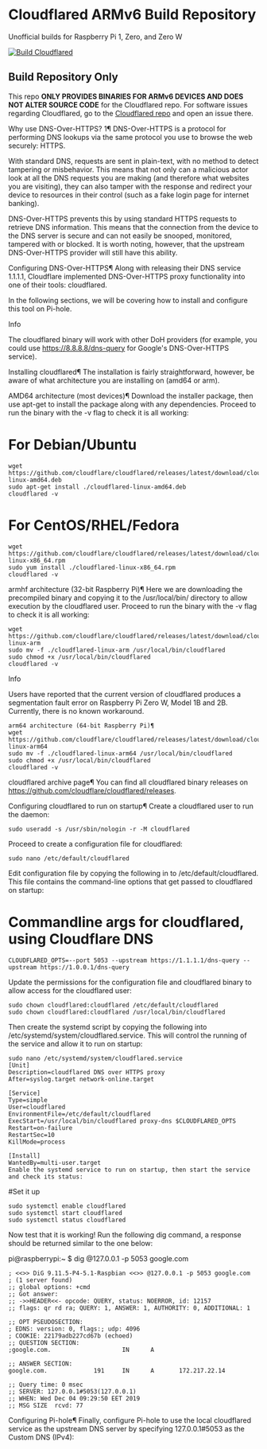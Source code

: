 # Cloudflared ARMv6 Build Repository

Unofficial builds for Raspberry Pi 1, Zero, and Zero W

[![Build Cloudflared](https://github.com/IndraGunawan/cloudflared-armv6/actions/workflows/build.yaml/badge.svg)](https://github.com/IndraGunawan/cloudflared-armv6/actions/workflows/build.yaml)

## Build Repository Only

This repo **ONLY PROVIDES BINARIES FOR ARMv6 DEVICES AND DOES NOT ALTER SOURCE CODE** for the Cloudflared repo. For software issues regarding Cloudflared, go to the [Cloudflared repo](https://github.com/cloudflare/cloudflared) and open an issue there.


Why use DNS-Over-HTTPS? 1¶
DNS-Over-HTTPS is a protocol for performing DNS lookups via the same protocol you use to browse the web securely: HTTPS.

With standard DNS, requests are sent in plain-text, with no method to detect tampering or misbehavior. This means that not only can a malicious actor look at all the DNS requests you are making (and therefore what websites you are visiting), they can also tamper with the response and redirect your device to resources in their control (such as a fake login page for internet banking).

DNS-Over-HTTPS prevents this by using standard HTTPS requests to retrieve DNS information. This means that the connection from the device to the DNS server is secure and can not easily be snooped, monitored, tampered with or blocked. It is worth noting, however, that the upstream DNS-Over-HTTPS provider will still have this ability.

Configuring DNS-Over-HTTPS¶
Along with releasing their DNS service 1.1.1.1, Cloudflare implemented DNS-Over-HTTPS proxy functionality into one of their tools: cloudflared.

In the following sections, we will be covering how to install and configure this tool on Pi-hole.

Info

The cloudflared binary will work with other DoH providers (for example, you could use https://8.8.8.8/dns-query for Google's DNS-Over-HTTPS service).

Installing cloudflared¶
The installation is fairly straightforward, however, be aware of what architecture you are installing on (amd64 or arm).

AMD64 architecture (most devices)¶
Download the installer package, then use apt-get to install the package along with any dependencies. Proceed to run the binary with the -v flag to check it is all working:

# For Debian/Ubuntu
```
wget https://github.com/cloudflare/cloudflared/releases/latest/download/cloudflared-linux-amd64.deb
sudo apt-get install ./cloudflared-linux-amd64.deb
cloudflared -v
```
# For CentOS/RHEL/Fedora
```
wget https://github.com/cloudflare/cloudflared/releases/latest/download/cloudflared-linux-x86_64.rpm
sudo yum install ./cloudflared-linux-x86_64.rpm
cloudflared -v
```
armhf architecture (32-bit Raspberry Pi)¶
Here we are downloading the precompiled binary and copying it to the /usr/local/bin/ directory to allow execution by the cloudflared user. Proceed to run the binary with the -v flag to check it is all working:
```
wget https://github.com/cloudflare/cloudflared/releases/latest/download/cloudflared-linux-arm
sudo mv -f ./cloudflared-linux-arm /usr/local/bin/cloudflared
sudo chmod +x /usr/local/bin/cloudflared
cloudflared -v
```
Info

Users have reported that the current version of cloudflared produces a segmentation fault error on Raspberry Pi Zero W, Model 1B and 2B. Currently, there is no known workaround.
```
arm64 architecture (64-bit Raspberry Pi)¶
wget https://github.com/cloudflare/cloudflared/releases/latest/download/cloudflared-linux-arm64
sudo mv -f ./cloudflared-linux-arm64 /usr/local/bin/cloudflared
sudo chmod +x /usr/local/bin/cloudflared
cloudflared -v
```
cloudflared archive page¶
You can find all cloudflared binary releases on https://github.com/cloudflare/cloudflared/releases.

Configuring cloudflared to run on startup¶
Create a cloudflared user to run the daemon:
```
sudo useradd -s /usr/sbin/nologin -r -M cloudflared
```
Proceed to create a configuration file for cloudflared:
```
sudo nano /etc/default/cloudflared
```
Edit configuration file by copying the following in to /etc/default/cloudflared. This file contains the command-line options that get passed to cloudflared on startup:

# Commandline args for cloudflared, using Cloudflare DNS
```
CLOUDFLARED_OPTS=--port 5053 --upstream https://1.1.1.1/dns-query --upstream https://1.0.0.1/dns-query
```
Update the permissions for the configuration file and cloudflared binary to allow access for the cloudflared user:
```
sudo chown cloudflared:cloudflared /etc/default/cloudflared
sudo chown cloudflared:cloudflared /usr/local/bin/cloudflared
```
Then create the systemd script by copying the following into /etc/systemd/system/cloudflared.service. This will control the running of the service and allow it to run on startup:
```
sudo nano /etc/systemd/system/cloudflared.service
[Unit]
Description=cloudflared DNS over HTTPS proxy
After=syslog.target network-online.target

[Service]
Type=simple
User=cloudflared
EnvironmentFile=/etc/default/cloudflared
ExecStart=/usr/local/bin/cloudflared proxy-dns $CLOUDFLARED_OPTS
Restart=on-failure
RestartSec=10
KillMode=process

[Install]
WantedBy=multi-user.target
Enable the systemd service to run on startup, then start the service and check its status:
```
#Set it up
```
sudo systemctl enable cloudflared
sudo systemctl start cloudflared
sudo systemctl status cloudflared
```
Now test that it is working! Run the following dig command, a response should be returned similar to the one below:

pi@raspberrypi:~ $ dig @127.0.0.1 -p 5053 google.com
```
; <<>> DiG 9.11.5-P4-5.1-Raspbian <<>> @127.0.0.1 -p 5053 google.com
; (1 server found)
;; global options: +cmd
;; Got answer:
;; ->>HEADER<<- opcode: QUERY, status: NOERROR, id: 12157
;; flags: qr rd ra; QUERY: 1, ANSWER: 1, AUTHORITY: 0, ADDITIONAL: 1

;; OPT PSEUDOSECTION:
; EDNS: version: 0, flags:; udp: 4096
; COOKIE: 22179adb227cd67b (echoed)
;; QUESTION SECTION:
;google.com.                    IN      A

;; ANSWER SECTION:
google.com.             191     IN      A       172.217.22.14

;; Query time: 0 msec
;; SERVER: 127.0.0.1#5053(127.0.0.1)
;; WHEN: Wed Dec 04 09:29:50 EET 2019
;; MSG SIZE  rcvd: 77
```
Configuring Pi-hole¶
Finally, configure Pi-hole to use the local cloudflared service as the upstream DNS server by specifying 127.0.0.1#5053 as the Custom DNS (IPv4):
